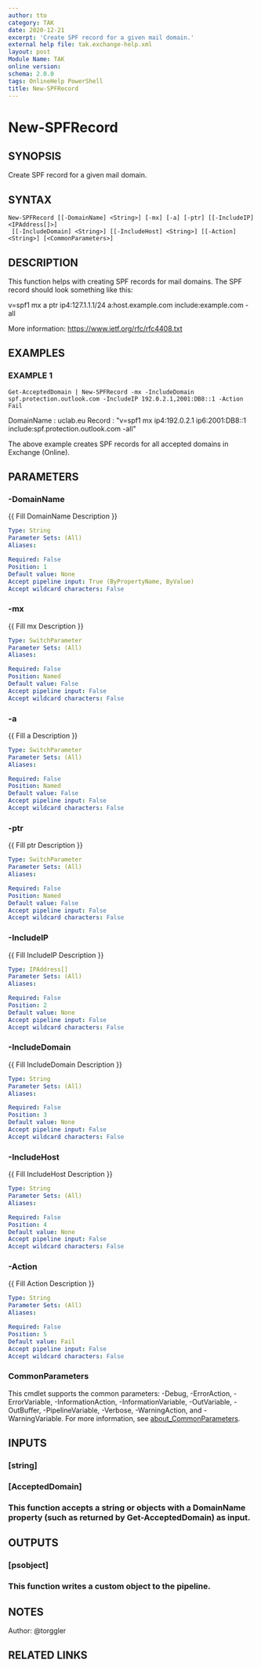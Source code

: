 ```yaml
---
author: tto
category: TAK
date: 2020-12-21
excerpt: 'Create SPF record for a given mail domain.'
external help file: tak.exchange-help.xml
layout: post
Module Name: TAK
online version:
schema: 2.0.0
tags: OnlineHelp PowerShell
title: New-SPFRecord
---
```


# New-SPFRecord

## SYNOPSIS
Create SPF record for a given mail domain.

## SYNTAX

```
New-SPFRecord [[-DomainName] <String>] [-mx] [-a] [-ptr] [[-IncludeIP] <IPAddress[]>]
 [[-IncludeDomain] <String>] [[-IncludeHost] <String>] [[-Action] <String>] [<CommonParameters>]
```

## DESCRIPTION
This function helps with creating SPF records for mail domains.
The SPF record should look something like this:

v=spf1 mx a ptr ip4:127.1.1.1/24 a:host.example.com include:example.com -all

More information: https://www.ietf.org/rfc/rfc4408.txt

## EXAMPLES

### EXAMPLE 1
```
Get-AcceptedDomain | New-SPFRecord -mx -IncludeDomain spf.protection.outlook.com -IncludeIP 192.0.2.1,2001:DB8::1 -Action Fail
```

DomainName : uclab.eu
Record     : "v=spf1 mx ip4:192.0.2.1 ip6:2001:DB8::1 include:spf.protection.outlook.com -all"

The above example creates SPF records for all accepted domains in Exchange (Online).

## PARAMETERS

### -DomainName
{{ Fill DomainName Description }}

```yaml
Type: String
Parameter Sets: (All)
Aliases:

Required: False
Position: 1
Default value: None
Accept pipeline input: True (ByPropertyName, ByValue)
Accept wildcard characters: False
```

### -mx
{{ Fill mx Description }}

```yaml
Type: SwitchParameter
Parameter Sets: (All)
Aliases:

Required: False
Position: Named
Default value: False
Accept pipeline input: False
Accept wildcard characters: False
```

### -a
{{ Fill a Description }}

```yaml
Type: SwitchParameter
Parameter Sets: (All)
Aliases:

Required: False
Position: Named
Default value: False
Accept pipeline input: False
Accept wildcard characters: False
```

### -ptr
{{ Fill ptr Description }}

```yaml
Type: SwitchParameter
Parameter Sets: (All)
Aliases:

Required: False
Position: Named
Default value: False
Accept pipeline input: False
Accept wildcard characters: False
```

### -IncludeIP
{{ Fill IncludeIP Description }}

```yaml
Type: IPAddress[]
Parameter Sets: (All)
Aliases:

Required: False
Position: 2
Default value: None
Accept pipeline input: False
Accept wildcard characters: False
```

### -IncludeDomain
{{ Fill IncludeDomain Description }}

```yaml
Type: String
Parameter Sets: (All)
Aliases:

Required: False
Position: 3
Default value: None
Accept pipeline input: False
Accept wildcard characters: False
```

### -IncludeHost
{{ Fill IncludeHost Description }}

```yaml
Type: String
Parameter Sets: (All)
Aliases:

Required: False
Position: 4
Default value: None
Accept pipeline input: False
Accept wildcard characters: False
```

### -Action
{{ Fill Action Description }}

```yaml
Type: String
Parameter Sets: (All)
Aliases:

Required: False
Position: 5
Default value: Fail
Accept pipeline input: False
Accept wildcard characters: False
```

### CommonParameters
This cmdlet supports the common parameters: -Debug, -ErrorAction, -ErrorVariable, -InformationAction, -InformationVariable, -OutVariable, -OutBuffer, -PipelineVariable, -Verbose, -WarningAction, and -WarningVariable. For more information, see [about_CommonParameters](http://go.microsoft.com/fwlink/?LinkID=113216).

## INPUTS

### [string]
### [AcceptedDomain]
### This function accepts a string or objects with a DomainName property (such as returned by Get-AcceptedDomain) as input.
## OUTPUTS

### [psobject]
### This function writes a custom object to the pipeline.
## NOTES
Author: @torggler

## RELATED LINKS
